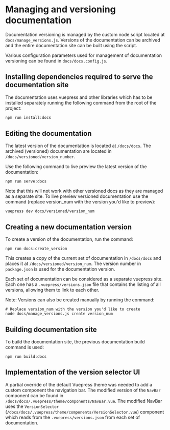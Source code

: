 # Managing and versioning documentation

Documentation versioning is managed by the custom node script located at `docs/manage_versions.js`. Versions of the documentation can be archived and the entire documentation site can be built using the script.

Various configuration parameters used for management of documentation versioning can be found in `docs/docs.config.js`.

## Installing dependencies required to serve the documentation site

The documentation uses vuepress and other libraries which has to be installed separately running the following command from the root of the project:

```bash
npm run install:docs 
```

## Editing the documentation

The latest version of the documentation is located at `/docs/docs`. The archived (versioned) documentation are located in `/docs/versioned/version_number`.

Use the following command to live preview the latest version of the documentation:

```
npm run serve:docs
```

Note that this will not work with other versioned docs as they are managed as a separate site. To live preview versioned documentation use the command (replace version_num with the version you'd like to preview):

```
vuepress dev docs/versioned/version_num
```

## Creating a new documentation version

To create a version of the documentation, run the command: 

```
npm run docs:create_version
```

This creates a copy of the current set of documentation in `/docs/docs` and places it at `/docs/versioned/version_num`. The version number in `package.json` is used for the documentation version.

Each set of documentation can be considered as a separate vuepress site. Each one has a `.vuepress/versions.json` file that contains the listing of all versions, allowing them to link to each other.

Note: Versions can also be created manually by running the command:

```
# Replace version_num with the version you'd like to create
node docs/manage_versions.js create version_num 
```


## Building documentation site

To build the documentation site, the previous documentation build command is used:

```
npm run build:docs
```

## Implementation of the version selector UI

A partial override of the default Vuepress theme was needed to add a custom component the navigation bar. The modified version of the `NavBar` component can be found in `/docs/docs/.vuepress/theme/components/NavBar.vue`. The modified NavBar uses the `VersionSelector` (`/docs/docs/.vuepress/theme/components/VersionSelector.vue`) component which reads from the `.vuepress/versions.json` from each set of documentation.   
